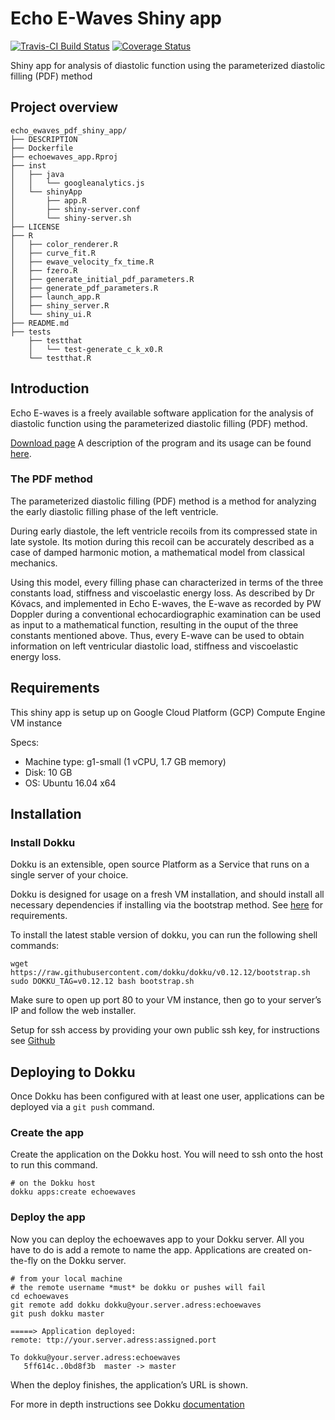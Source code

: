 
<!-- README.md is generated from README.Rmd. Please edit that file -->

# Echo E-Waves Shiny app

[![Travis-CI Build
Status](https://travis-ci.org/dloewenstein/ewavesPDFshiny.svg?branch=master)](https://travis-ci.org/dloewenstein/ewavesPDFshiny)
[![Coverage
Status](https://img.shields.io/codecov/c/github/dloewenstein/ewavesPDFshiny/master.svg)](https://codecov.io/github/dloewenstein/ewavesPDFshiny?branch=master)

Shiny app for analysis of diastolic function using the parameterized
diastolic filling (PDF) method

## Project overview

    echo_ewaves_pdf_shiny_app/
    ├── DESCRIPTION
    ├── Dockerfile
    ├── echoewaves_app.Rproj
    ├── inst
    │   ├── java
    │   │   └── googleanalytics.js
    │   └── shinyApp
    │       ├── app.R
    │       ├── shiny-server.conf
    │       └── shiny-server.sh
    ├── LICENSE
    ├── R
    │   ├── color_renderer.R
    │   ├── curve_fit.R
    │   ├── ewave_velocity_fx_time.R
    │   ├── fzero.R
    │   ├── generate_initial_pdf_parameters.R
    │   ├── generate_pdf_parameters.R
    │   ├── launch_app.R
    │   ├── shiny_server.R
    │   └── shiny_ui.R
    ├── README.md
    ├── tests
        ├── testthat
        │   └── test-generate_c_k_x0.R
        └── testthat.R

## Introduction

Echo E-waves is a freely available software application for the analysis
of diastolic function using the parameterized diastolic filling (PDF)
method.

[Download page](http://echoewaves.org/downloads/) A description of the
program and its usage can be found
[here](https://bmcmedimaging.biomedcentral.com/articles/10.1186/s12880-016-0162-8).

### The PDF method

The parameterized diastolic filling (PDF) method is a method for
analyzing the early diastolic filling phase of the left ventricle.

During early diastole, the left ventricle recoils from its compressed
state in late systole. Its motion during this recoil can be accurately
described as a case of damped harmonic motion, a mathematical model from
classical mechanics.

Using this model, every filling phase can characterized in terms of the
three constants load, stiffness and viscoelastic energy loss. As
described by Dr Kóvacs, and implemented in Echo E-waves, the E-wave as
recorded by PW Doppler during a conventional echocardiographic
examination can be used as input to a mathematical function, resulting
in the ouput of the three constants mentioned above. Thus, every E-wave
can be used to obtain information on left ventricular diastolic load,
stiffness and viscoelastic energy loss.

## Requirements

This shiny app is setup up on Google Cloud Platform (GCP) Compute Engine
VM instance

Specs:

  - Machine type: g1-small (1 vCPU, 1.7 GB memory)
  - Disk: 10 GB
  - OS: Ubuntu 16.04 x64

## Installation

### Install Dokku

Dokku is an extensible, open source Platform as a Service that runs on a
single server of your choice.

Dokku is designed for usage on a fresh VM installation, and should
install all necessary dependencies if installing via the bootstrap
method. See
[here](http://dokku.viewdocs.io/dokku/getting-started/installation/) for
requirements.

To install the latest stable version of dokku, you can run the following
shell commands:

``` shell
wget https://raw.githubusercontent.com/dokku/dokku/v0.12.12/bootstrap.sh
sudo DOKKU_TAG=v0.12.12 bash bootstrap.sh
```

Make sure to open up port 80 to your VM instance, then go to your
server’s IP and follow the web installer.

Setup for ssh access by providing your own public ssh key, for
instructions see
[Github](https://help.github.com/articles/connecting-to-github-with-ssh/)

## Deploying to Dokku

Once Dokku has been configured with at least one user, applications can
be deployed via a `git push` command.

### Create the app

Create the application on the Dokku host. You will need to ssh onto the
host to run this command.

``` shell
# on the Dokku host
dokku apps:create echoewaves
```

### Deploy the app

Now you can deploy the echoewaves app to your Dokku server. All you have
to do is add a remote to name the app. Applications are created
on-the-fly on the Dokku server.

``` shell
# from your local machine
# the remote username *must* be dokku or pushes will fail
cd echoewaves
git remote add dokku dokku@your.server.adress:echoewaves
git push dokku master
```

``` shell
=====> Application deployed:
remote: ttp://your.server.adress:assigned.port

To dokku@your.server.adress:echoewaves
   5ff614c..0bd8f3b  master -> master
```

When the deploy finishes, the application’s URL is shown.

For more in depth instructions see Dokku
[documentation](http://dokku.viewdocs.io/dokku/deployment/application-deployment/)
